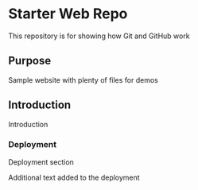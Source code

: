 # Starter Web Repo

This repository is for showing how Git and GitHub work

## Purpose

Sample website with plenty of files for demos

## Introduction
Introduction

### Deployment
 Deployment section 
 
 Additional text added to the deployment